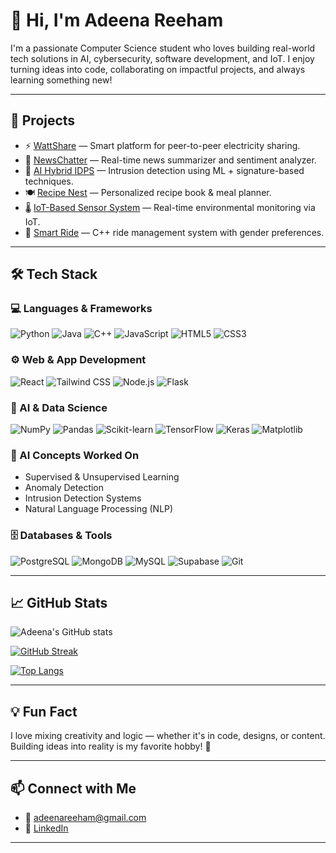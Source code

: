 # 👋 Hi, I'm Adeena Reeham

I'm a passionate Computer Science student who loves building real-world tech solutions in AI, cybersecurity, software development, and IoT. I enjoy turning ideas into code, collaborating on impactful projects, and always learning something new!

---

## 🚀 Projects

- ⚡ [WattShare](https://github.com/Hassam-01/WattShare) — Smart platform for peer-to-peer electricity sharing.
- 📰 [NewsChatter](https://github.com/Kiranwaqar/NewsChatter) — Real-time news summarizer and sentiment analyzer.
- 🔐 [AI Hybrid IDPS](https://github.com/FakihaSaadat26/AI-powered--hyrbid-IDPS) — Intrusion detection using ML + signature-based techniques.
- 🍽️ [Recipe Nest](https://github.com/hamzaahmad117/RecipeNest) — Personalized recipe book & meal planner.
- 🌡️ [IoT-Based Sensor System](https://github.com/reeham4411/IOT1) — Real-time environmental monitoring via IoT.
- 🚗 [Smart Ride](https://github.com/reeham4411/smartride) — C++ ride management system with gender preferences.

---

## 🛠️ Tech Stack

### 💻 Languages & Frameworks
![Python](https://img.shields.io/badge/Python-FFD43B?style=flat&logo=python&logoColor=blue)
![Java](https://img.shields.io/badge/Java-ED8B00?style=flat&logo=java&logoColor=white)
![C++](https://img.shields.io/badge/C++-00599C?style=flat&logo=c%2B%2B&logoColor=white)
![JavaScript](https://img.shields.io/badge/JavaScript-F7DF1E?style=flat&logo=javascript&logoColor=black)
![HTML5](https://img.shields.io/badge/HTML5-E34F26?style=flat&logo=html5&logoColor=white)
![CSS3](https://img.shields.io/badge/CSS3-1572B6?style=flat&logo=css3&logoColor=white)

### ⚙️ Web & App Development
![React](https://img.shields.io/badge/React-20232A?style=flat&logo=react&logoColor=61DAFB)
![Tailwind CSS](https://img.shields.io/badge/Tailwind_CSS-38B2AC?style=flat&logo=tailwind-css&logoColor=white)
![Node.js](https://img.shields.io/badge/Node.js-339933?style=flat&logo=nodedotjs&logoColor=white)
![Flask](https://img.shields.io/badge/Flask-000000?style=flat&logo=flask&logoColor=white)

### 🤖 AI & Data Science
![NumPy](https://img.shields.io/badge/Numpy-013243?style=flat&logo=numpy)
![Pandas](https://img.shields.io/badge/Pandas-150458?style=flat&logo=pandas)
![Scikit-learn](https://img.shields.io/badge/Scikit--Learn-F7931E?style=flat&logo=scikit-learn&logoColor=white)
![TensorFlow](https://img.shields.io/badge/TensorFlow-FF6F00?style=flat&logo=tensorflow&logoColor=white)
![Keras](https://img.shields.io/badge/Keras-D00000?style=flat&logo=keras&logoColor=white)
![Matplotlib](https://img.shields.io/badge/Matplotlib-11557C?style=flat)

### 🧠 AI Concepts Worked On
- Supervised & Unsupervised Learning
- Anomaly Detection
- Intrusion Detection Systems
- Natural Language Processing (NLP)

### 🗄️ Databases & Tools
![PostgreSQL](https://img.shields.io/badge/PostgreSQL-316192?style=flat&logo=postgresql&logoColor=white)
![MongoDB](https://img.shields.io/badge/MongoDB-47A248?style=flat&logo=mongodb&logoColor=white)
![MySQL](https://img.shields.io/badge/MySQL-4479A1?style=flat&logo=mysql&logoColor=white)
![Supabase](https://img.shields.io/badge/Supabase-3ECF8E?style=flat&logo=supabase&logoColor=white)
![Git](https://img.shields.io/badge/Git-F05032?style=flat&logo=git&logoColor=white)

---

## 📈 GitHub Stats

![Adeena's GitHub stats](https://github-readme-stats.vercel.app/api?username=reeham4411&show_icons=true&theme=radical)

[![GitHub Streak](https://streak-stats.demolab.com?user=reeham4411&theme=radical)](https://git.io/streak-stats)

[![Top Langs](https://github-readme-stats.vercel.app/api/top-langs/?username=reeham4411&layout=compact&theme=radical)](https://github.com/your-github-username)

---

## 💡 Fun Fact
I love mixing creativity and logic — whether it's in code, designs, or content. Building ideas into reality is my favorite hobby! 🎯

---

## 📫 Connect with Me

- 📧 adeenareeham@gmail.com  
- 💼 [LinkedIn](https://www.linkedin.com/in/adeena-reeham-20150a2a6/)  


---

